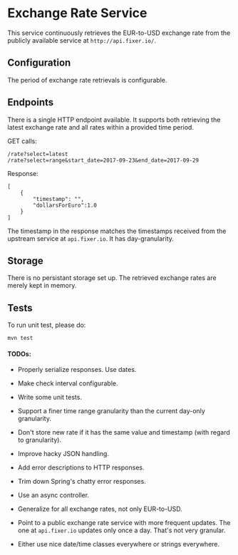 # Exchange Rate Service

This service continuously retrieves the EUR-to-USD exchange rate 
from the publicly available service at `http://api.fixer.io/`. 

## Configuration
The period of exchange rate retrievals is configurable.

## Endpoints
There is a single HTTP endpoint available. It supports both retrieving the latest
exchange rate and all rates within a provided time period.

GET calls:

    /rate?select=latest
    /rate?select=range&start_date=2017-09-23&end_date=2017-09-29
            
    
Response:

    [
        {
            "timestamp": "",
            "dollarsForEuro":1.0
        }
    ]
    
The timestamp in the response matches the timestamps received from the 
upstream service at `api.fixer.io`. It has day-granularity.

## Storage
There is no persistant storage set up. The retrieved exchange rates are merely 
kept in memory.

## Tests
To run unit test, please do:

    mvn test

#### TODOs:

* Properly serialize responses. Use dates.
* Make check interval configurable.
* Write some unit tests.


* Support a finer time range granularity than the current day-only granularity.
* Don't store new rate if it has the same value and timestamp (with regard to granularity).
* Improve hacky JSON handling.
* Add error descriptions to HTTP responses.
* Trim down Spring's chatty error responses.
* Use an async controller.
* Generalize for all exchange rates, not only EUR-to-USD.
* Point to a public exchange rate service with more frequent updates. 
The one at `api.fixer.io` updates only once a day. That's not very granular.
* Either use nice date/time classes everywhere or strings everywhere.
